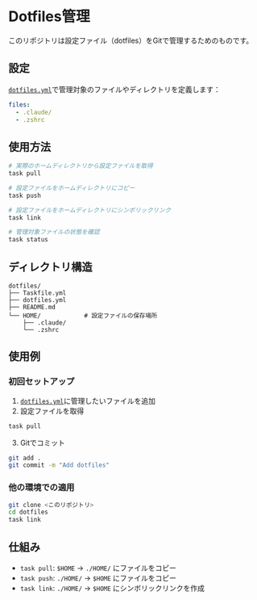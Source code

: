 # Dotfiles管理

このリポジトリは設定ファイル（dotfiles）をGitで管理するためのものです。

## 設定

[`dotfiles.yml`](dotfiles.yml:1)で管理対象のファイルやディレクトリを定義します：

```yaml
files:
  - .claude/
  - .zshrc
```

## 使用方法

```bash
# 実際のホームディレクトリから設定ファイルを取得
task pull

# 設定ファイルをホームディレクトリにコピー
task push

# 設定ファイルをホームディレクトリにシンボリックリンク
task link

# 管理対象ファイルの状態を確認
task status
```

## ディレクトリ構造

```
dotfiles/
├── Taskfile.yml
├── dotfiles.yml
├── README.md
└── HOME/            # 設定ファイルの保存場所
    ├── .claude/
    └── .zshrc
```

## 使用例

### 初回セットアップ

1. [`dotfiles.yml`](dotfiles.yml:1)に管理したいファイルを追加
2. 設定ファイルを取得
```bash
task pull
```
3. Gitでコミット
```bash
git add .
git commit -m "Add dotfiles"
```

### 他の環境での適用

```bash
git clone <このリポジトリ>
cd dotfiles
task link
```

## 仕組み

- `task pull`: `$HOME` → `./HOME/` にファイルをコピー
- `task push`: `./HOME/` → `$HOME` にファイルをコピー  
- `task link`: `./HOME/` → `$HOME` にシンボリックリンクを作成
